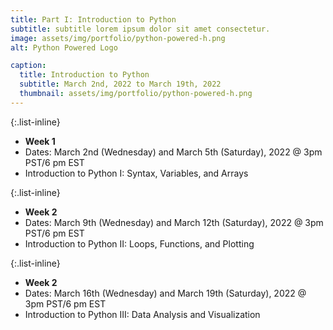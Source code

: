 ```yaml
---
title: Part I: Introduction to Python
subtitle: subtitle lorem ipsum dolor sit amet consectetur.
image: assets/img/portfolio/python-powered-h.png
alt: Python Powered Logo

caption:
  title: Introduction to Python
  subtitle: March 2nd, 2022 to March 19th, 2022
  thumbnail: assets/img/portfolio/python-powered-h.png
---
```

{:.list-inline}
- **Week 1**
- Dates: March 2nd (Wednesday) and March 5th (Saturday), 2022 @ 3pm PST/6 pm EST
- Introduction to Python I: Syntax, Variables, and Arrays


{:.list-inline}
- **Week 2**
- Dates: March 9th (Wednesday) and March 12th (Saturday), 2022 @ 3pm PST/6 pm EST
- Introduction to Python II: Loops, Functions, and Plotting


{:.list-inline}
- **Week 2**
- Dates: March 16th (Wednesday) and March 19th (Saturday), 2022 @ 3pm PST/6 pm EST
- Introduction to Python III: Data Analysis and Visualization


